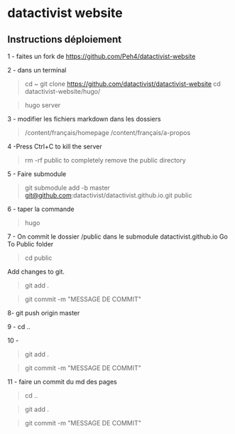 # datactivist website


## Instructions déploiement

1 - faites un fork de https://github.com/Peh4/datactivist-website

2 - dans un terminal
>cd ~
>git clone https://github.com/datactivist/datactivist-website
>cd datactivist-website/hugo/

> hugo server

3 - modifier les fichiers markdown dans les dossiers
> /content/français/homepage
> /content/français/a-propos

4 -Press Ctrl+C to kill the server
> rm -rf public to completely remove the public directory

5 - Faire submodule
>git submodule add -b master git@github.com:datactivist/datactivist.github.io.git public

6 - taper la commande
>hugo

7 - On commit le dossier /public dans le submodule datactivist.github.io
Go To Public folder
> cd public

Add changes to git.
>git add .

>git commit -m "MESSAGE DE COMMIT"

8-
git push origin master

9 - cd ..

10 -
> git add .

> git commit -m "MESSAGE DE COMMIT"

11 - faire un commit du md des pages
> cd ..

> git add .

> git commit -m "MESSAGE DE COMMIT"
